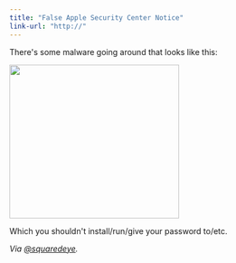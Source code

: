 ```yaml
---
title: "False Apple Security Center Notice"
link-url: "http://"
---
```

<p>There's some malware going around that looks like this:</p>
<p><a href="https://chrisenns.com/wp-content/uploads/2011/05/malware.png"><img src="https://chrisenns.com/wp-content/uploads/2011/05/malware-300x272.png" alt="" title="malware" width="300" height="272" class="aligncenter size-medium wp-image-19525" /></a></p>
<p>Which you shouldn't install/run/give your password to/etc.</p>
<p><em>Via <a href="https://twitter.com/squaredeye/status/70690321440321536">@squaredeye</a>.</em></p>
